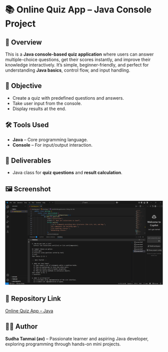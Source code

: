 # 📚 Online Quiz App – Java Console Project

## 📖 Overview
This is a **Java console-based quiz application** where users can answer multiple-choice questions, get their scores instantly, and improve their knowledge interactively. It’s simple, beginner-friendly, and perfect for understanding **Java basics**, control flow, and input handling.

## 🎯 Objective
- Create a quiz with predefined questions and answers.
- Take user input from the console.
- Display results at the end.

## 🛠 Tools Used
- **Java** – Core programming language.
- **Console** – For input/output interaction.

## 📂 Deliverables
- Java class for **quiz questions** and **result calculation**.

 ## 🖼 Screenshot  
![Preview](sc.png)

## 📌 Repository Link
[Online Quiz App – Java](https://github.com/sudhatanmai/online-quiz-app-java/tree/main)

## 👩‍💻 Author
**Sudha Tanmai (av)** – Passionate learner and aspiring Java developer, exploring programming through hands-on mini projects.





